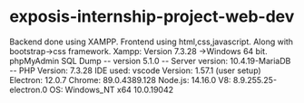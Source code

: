 # exposis-internship-project-web-dev
Backend done using XAMPP.
Frontend using html,css,javascript.
Along with bootstrap->css framework.
Xampp: Version 7.3.28 ->Windows 64 bit. 
phpMyAdmin SQL Dump
-- version 5.1.0
-- Server version: 10.4.19-MariaDB
-- PHP Version: 7.3.28
IDE used: vscode
Version: 1.57.1 (user setup)
Electron: 12.0.7
Chrome: 89.0.4389.128
Node.js: 14.16.0
V8: 8.9.255.25-electron.0
OS: Windows_NT x64 10.0.19042
